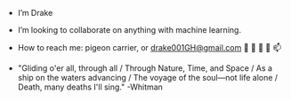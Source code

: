 - I’m Drake 
- I’m looking to collaborate on anything with machine learning.
- How to reach me: pigeon carrier, or drake001GH@gmail.com
👋 👀 🌱 💞️ 📫



- "Gliding o'er all, through all / 
Through Nature, Time, and Space / 
As a ship on the waters advancing / 
The voyage of the soul—not life alone / 
Death, many deaths I'll sing." -Whitman
